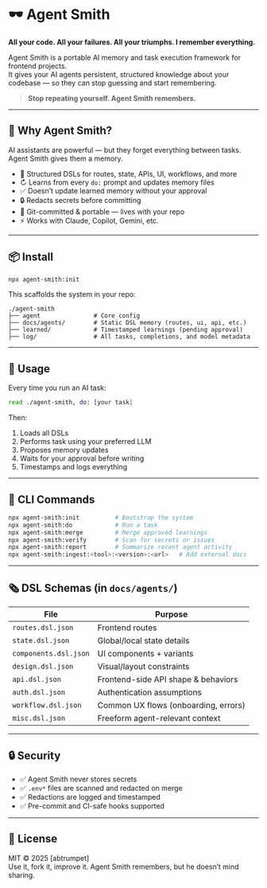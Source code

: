# 🕶️ Agent Smith

**All your code. All your failures. All your triumphs. I remember everything.**

Agent Smith is a portable AI memory and task execution framework for frontend projects.\
It gives your AI agents persistent, structured knowledge about your codebase — so they can stop guessing and start remembering.

> **Stop repeating yourself. Agent Smith remembers.**

---

## 🚀 Why Agent Smith?

AI assistants are powerful — but they forget everything between tasks.\
Agent Smith gives them a memory.

- 🧠 Structured DSLs for routes, state, APIs, UI, workflows, and more
- ↻ Learns from every `do:` prompt and updates memory files
- ✅ Doesn’t update learned memory without your approval
- 🔒 Redacts secrets before committing
- 🚒 Git-committed & portable — lives with your repo
- ⚡ Works with Claude, Copilot, Gemini, etc.

---

## 📦 Install

```bash
npx agent-smith:init
```

This scaffolds the system in your repo:

```
./agent-smith
├── agent               # Core config
├── docs/agents/        # Static DSL memory (routes, ui, api, etc.)
├── learned/            # Timestamped learnings (pending approval)
├── log/                # All tasks, completions, and model metadata
```

---

## 🧠 Usage

Every time you run an AI task:

```bash
read ./agent-smith, do: [your task]
```

Then:

1. Loads all DSLs
2. Performs task using your preferred LLM
3. Proposes memory updates
4. Waits for your approval before writing
5. Timestamps and logs everything

---

## 💠 CLI Commands

```bash
npx agent-smith:init          # Bootstrap the system
npx agent-smith:do            # Run a task
npx agent-smith:merge         # Merge approved learnings
npx agent-smith:verify        # Scan for secrets or issues
npx agent-smith:report        # Summarize recent agent activity
npx agent-smith:ingest:<tool>:<version>:<url>   # Add external docs
```

---

## 🗞 DSL Schemas (in `docs/agents/`)

| File                  | Purpose                              |
| --------------------- | ------------------------------------ |
| `routes.dsl.json`     | Frontend routes                      |
| `state.dsl.json`      | Global/local state details           |
| `components.dsl.json` | UI components + variants             |
| `design.dsl.json`     | Visual/layout constraints            |
| `api.dsl.json`        | Frontend-side API shape & behaviors  |
| `auth.dsl.json`       | Authentication assumptions           |
| `workflow.dsl.json`   | Common UX flows (onboarding, errors) |
| `misc.dsl.json`       | Freeform agent-relevant context      |

---

## 🔒 Security

- ✅ Agent Smith never stores secrets
- ✅ `.env*` files are scanned and redacted on merge
- ✅ Redactions are logged and timestamped
- ✅ Pre-commit and CI-safe hooks supported

---

## 📄 License

MIT © 2025 [abtrumpet]\
Use it, fork it, improve it. Agent Smith remembers, but he doesn’t mind sharing.

